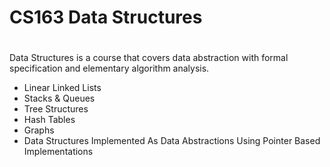 # CS163 Data Structures
#


Data Structures is a course that covers data abstraction with formal specification and elementary algorithm analysis. 

* Linear Linked Lists
* Stacks & Queues
* Tree Structures
* Hash Tables
* Graphs
* Data Structures Implemented As Data Abstractions Using Pointer Based Implementations
